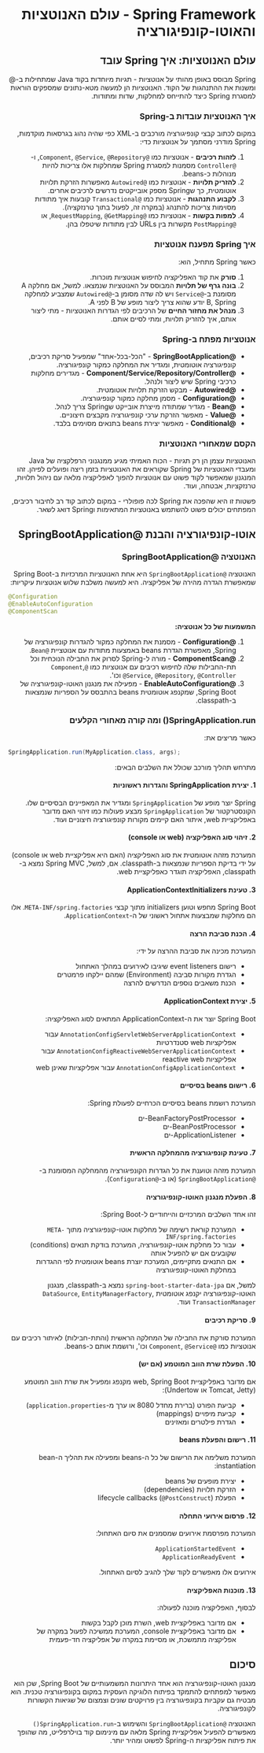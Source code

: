 <div dir="rtl">

# Spring Framework - עולם האנוטציות והאוטו-קונפיגורציה

## עולם האנוטציות: איך Spring עובד

Spring מבוסס באופן מהותי על אנוטציות - תגיות מיוחדות בקוד Java שמתחילות ב-@ ומשנות את ההתנהגות של הקוד. האנוטציות הן למעשה מטא-נתונים שמספקים הוראות למסגרת Spring כיצד להתייחס למחלקות, שדות ומתודות.

### איך האנוטציות עובדות ב-Spring

במקום לכתוב קבצי קונפיגורציה מורכבים ב-XML כפי שהיה נהוג בגרסאות מוקדמות, Spring מודרני מסתמך על אנוטציות כדי:

1. **לזהות רכיבים** - אנוטציות כמו `@Component`, `@Service`, `@Repository`, ו-`@Controller` מסמנות למסגרת Spring שמחלקות אלו צריכות להיות מנוהלות כ-beans.
2. **להזריק תלויות** - אנוטציות כמו `@Autowired` מאפשרות הזרקת תלויות אוטומטית, כך שSpring מספק אובייקטים נדרשים לרכיבים אחרים.
3. **לקבוע התנהגות** - אנוטציות כמו `@Transactional` קובעות איך מתודות מסוימות צריכות להתנהג (במקרה זה, לפעול בתוך טרנזקציה).
4. **למפות בקשות** - אנוטציות כמו `@RequestMapping`, `@GetMapping`, או `@PostMapping` מקשרות בין URLs לבין מתודות שיטפלו בהן.

### איך Spring מפענח אנוטציות

כאשר Spring מתחיל, הוא:

1. **סורק** את קוד האפליקציה לחיפוש אנוטציות מוכרות.
2. **בונה גרף של תלויות** המבוסס על האנוטציות שנמצאו. למשל, אם מחלקה A מסומנת ב-`@Service` ויש לה שדה מסומן ב-`@Autowired` שמצביע למחלקה B, Spring יודע שהוא צריך ליצור מופע של B לפני A.
3. **מנהל את מחזור החיים** של הרכיבים לפי הגדרות האנוטציות - מתי ליצור אותם, איך להזריק תלויות, ומתי לסיים אותם.

### אנוטציות מפתח ב-Spring

- **@SpringBootApplication** - "הכל-בכל-אחד" שמפעיל סריקת רכיבים, קונפיגורציה אוטומטית, ומגדיר את המחלקה כמקור קונפיגורציה.
- **@Component/Service/Repository/Controller** - מגדירים מחלקות כרכיבי Spring שיש ליצור ולנהל.
- **@Autowired** - מבקש הזרקת תלויות אוטומטית.
- **@Configuration** - מסמן מחלקה כמקור קונפיגורציה.
- **@Bean** - מגדיר שמתודה מייצרת אובייקט שSpring צריך לנהל.
- **@Value** - מאפשר הזרקת ערכי קונפיגורציה מקבצים חיצוניים.
- **@Conditional** - מאפשר יצירת beans בתנאים מסוימים בלבד.

### הקסם שמאחורי האנוטציות

האנוטציות עצמן הן רק תגיות - הכוח האמיתי מגיע ממנגנוני הרפלקציה של Java ומעבדי האנוטציות של Spring שקוראים את האנוטציות בזמן ריצה ופועלים לפיהן. זהו המנגנון שמאפשר לקוד פשוט עם אנוטציות להפוך לאפליקציה מלאה עם ניהול תלויות, טרנזקציות, אבטחה, ועוד.

פשטות זו היא שהפכה את Spring לכה פופולרי - במקום לכתוב קוד רב לחיבור רכיבים, המפתחים יכולים פשוט להשתמש באנוטציות המתאימות וSpring דואג לשאר.

## אוטו-קונפיגורציה והבנת @SpringBootApplication

### האנוטציה @SpringBootApplication

האנוטציה `@SpringBootApplication` היא אחת האנוטציות המרכזיות ב-Spring Boot שמאפשרת הגדרה מהירה של אפליקציה. היא למעשה משלבת שלוש אנוטציות עיקריות:

</div>

```java
@Configuration
@EnableAutoConfiguration
@ComponentScan
```

<div dir="rtl">

**המשמעות של כל אנוטציה:**

1. **@Configuration** - מסמנת את המחלקה כמקור להגדרות קונפיגורציה של Spring, מאפשרת הגדרת beans באמצעות מתודות עם אנוטציית `@Bean`.
2. **@ComponentScan** - מורה ל-Spring לסרוק את החבילה הנוכחית וכל תת-החבילות שלה לחיפוש רכיבים עם אנוטציות כמו `@Component`, `@Service`, `@Repository`, `@Controller` וכו'.
3. **@EnableAutoConfiguration** - מפעילה את מנגנון האוטו-קונפיגורציה של Spring Boot, שמקנפג אוטומטית beans בהתבסס על הספריות שנמצאות ב-classpath.

### SpringApplication.run() ומה קורה מאחורי הקלעים

כאשר מריצים את:

</div>

```java
SpringApplication.run(MyApplication.class, args);
```

<div dir="rtl">

מתרחש תהליך מורכב שכולל את השלבים הבאים:

#### 1. יצירת SpringApplication והגדרות ראשוניות
Spring יוצר מופע של `SpringApplication` ומגדיר את המאפיינים הבסיסיים שלו. הקונסטרקטור של `SpringApplication` מבצע פעולות כמו זיהוי האם מדובר באפליקציית web, איתור האם קיימים מקורות קונפיגורציה חיצוניים ועוד.

#### 2. זיהוי סוג האפליקציה (web או console)
המערכת מזהה אוטומטית את סוג האפליקציה (האם היא אפליקציית web או console) על ידי בדיקת הספריות שנמצאות ב-classpath. אם, למשל, Spring MVC נמצא ב-classpath, האפליקציה תוגדר כאפליקציית web.

#### 3. טעינת ApplicationContextInitializers
Spring Boot מחפש וטוען initializers מתוך קבצי `META-INF/spring.factories`. אלו הם מחלקות שמבצעות אתחול ראשוני של ה-`ApplicationContext`.

#### 4. הכנת סביבת הרצה
המערכת מכינה את סביבת ההרצה על ידי:
- רישום event listeners שיגיבו לאירועים במהלך האתחול
- הגדרת מקורות סביבה (Environment) שמהם יילקחו פרמטרים
- הכנת משאבים נוספים הנדרשים להרצה

#### 5. יצירת ApplicationContext
Spring Boot יוצר את ה-ApplicationContext המתאים לסוג האפליקציה:
- `AnnotationConfigServletWebServerApplicationContext` עבור אפליקציות web סטנדרטיות
- `AnnotationConfigReactiveWebServerApplicationContext` עבור אפליקציות reactive web
- `AnnotationConfigApplicationContext` עבור אפליקציות שאינן web

#### 6. רישום beans בסיסיים
המערכת רושמת beans בסיסיים הכרחיים לפעולת Spring:
- BeanFactoryPostProcessor-ים
- BeanPostProcessor-ים
- ApplicationListener-ים

#### 7. טעינת קונפיגורציה מהמחלקה הראשית
המערכת מזהה וטוענת את כל הגדרות הקונפיגורציה מהמחלקה המסומנת ב-`@SpringBootApplication` (או ב-`@Configuration`).

#### 8. הפעלת מנגנון האוטו-קונפיגורציה
זהו אחד השלבים המרכזיים והייחודיים ל-Spring Boot:
- המערכת קוראת רשימה של מחלקות אוטו-קונפיגורציה מתוך `META-INF/spring.factories`
- עבור כל מחלקת אוטו-קונפיגורציה, המערכת בודקת תנאים (conditions) שקובעים אם יש להפעיל אותה
- אם התנאים מתקיימים, המערכת יוצרת beans אוטומטית לפי ההגדרות במחלקת האוטו-קונפיגורציה

למשל, אם `spring-boot-starter-data-jpa` נמצא ב-classpath, מנגנון האוטו-קונפיגורציה יקנפג אוטומטית `DataSource`, `EntityManagerFactory`, `TransactionManager` ועוד.

#### 9. סריקת רכיבים
המערכת סורקת את החבילה של המחלקה הראשית (והתת-חבילות) לאיתור רכיבים עם אנוטציות כמו `@Component`, `@Service` וכו', ורושמת אותם כ-beans.

#### 10. הפעלת שרת הווב המוטמע (אם יש)
אם מדובר באפליקציית web, Spring Boot מקנפג ומפעיל את שרת הווב המוטמע (Tomcat, Jetty או Undertow):
- קביעת הפורט (ברירת מחדל 8080 או ערך מ-`application.properties`)
- קביעת מיפויים (mappings)
- הגדרת פילטרים ומאזינים

#### 11. רישום והפעלת beans
המערכת משלימה את הרישום של כל ה-beans ומפעילה את תהליך ה-bean instantiation:
- יצירת מופעים של beans
- הזרקת תלויות (dependencies)
- הפעלת lifecycle callbacks (`@PostConstruct`)

#### 12. פרסום אירועי התחלה
המערכת מפרסמת אירועים שמסמנים את סיום האתחול:
- `ApplicationStartedEvent`
- `ApplicationReadyEvent`

אירועים אלו מאפשרים לקוד שלך להגיב לסיום האתחול.

#### 13. מוכנות האפליקציה
לבסוף, האפליקציה מוכנה לפעולה:
- אם מדובר באפליקציית web, השרת מוכן לקבל בקשות
- אם מדובר באפליקציית console, המערכת ממשיכה לפעול במקרה של אפליקציה מתמשכת, או מסיימת במקרה של אפליקציה חד-פעמית

## סיכום

מנגנון האוטו-קונפיגורציה הוא אחד היתרונות המשמעותיים של Spring Boot, שכן הוא מאפשר למפתחים להתמקד בפיתוח הלוגיקה העסקית במקום בקונפיגורציה טכנית. הוא מבטיח גם עקביות בקונפיגורציה בין פרויקטים שונים וצמצום של שגיאות הקשורות לקונפיגורציה.

האנוטציה `@SpringBootApplication` והשימוש ב-`SpringApplication.run()` מאפשרים להפעיל אפליקציית Spring מלאה עם מינימום קוד בוילרפלייט, מה שהופך את פיתוח אפליקציות ה-Spring לפשוט ומהיר יותר.

</div>